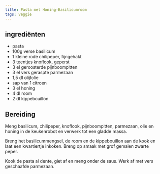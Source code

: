 ```yaml
---
title: Pasta met Honing-Basilicumroom
tags: veggie
---
```


## ingrediënten
* pasta
* 100g verse basilicum
* 1 kleine rode chilipeper, fijngehakt
* 3 teentjes knoflook, geperst
* 3 el geroosterde pijnboompitten
* 3 el vers geraspte parmezaan
* 1,5 dl olijfolie
* sap van 1 citroen
* 3 el honing
* 4 dl room
* 2 dl kippebouillon

## Bereiding

Meng basilicum, chilipeper, knoflook, pijnboompitten, parmezaan, olie en honing in de keukenrobot en verwerk tot een gladde massa.

Breng het basilicummengsel, de room en de kippebouillon aan de kook en laat een kwartiertje inkoken. Breng op smaak met grof gemalen zwarte peper.

Kook de pasta al dente, giet af en meng onder de saus. Werk af met vers geschaafde parmezaan.

